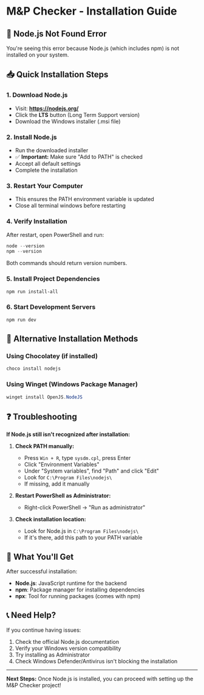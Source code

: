 # M&P Checker - Installation Guide

## 🚨 Node.js Not Found Error

You're seeing this error because Node.js (which includes npm) is not installed on your system.

## 📥 Quick Installation Steps

### 1. Download Node.js
- Visit: **https://nodejs.org/**
- Click the **LTS** button (Long Term Support version)
- Download the Windows installer (.msi file)

### 2. Install Node.js
- Run the downloaded installer
- ✅ **Important:** Make sure "Add to PATH" is checked
- Accept all default settings
- Complete the installation

### 3. Restart Your Computer
- This ensures the PATH environment variable is updated
- Close all terminal windows before restarting

### 4. Verify Installation
After restart, open PowerShell and run:
```powershell
node --version
npm --version
```

Both commands should return version numbers.

### 5. Install Project Dependencies
```powershell
npm run install-all
```

### 6. Start Development Servers
```powershell
npm run dev
```

## 🔧 Alternative Installation Methods

### Using Chocolatey (if installed)
```powershell
choco install nodejs
```

### Using Winget (Windows Package Manager)
```powershell
winget install OpenJS.NodeJS
```

## ❓ Troubleshooting

**If Node.js still isn't recognized after installation:**

1. **Check PATH manually:**
   - Press `Win + R`, type `sysdm.cpl`, press Enter
   - Click "Environment Variables"
   - Under "System variables", find "Path" and click "Edit"
   - Look for `C:\Program Files\nodejs\`
   - If missing, add it manually

2. **Restart PowerShell as Administrator:**
   - Right-click PowerShell → "Run as administrator"

3. **Check installation location:**
   - Look for Node.js in `C:\Program Files\nodejs\`
   - If it's there, add this path to your PATH variable

## 🎯 What You'll Get

After successful installation:
- **Node.js**: JavaScript runtime for the backend
- **npm**: Package manager for installing dependencies
- **npx**: Tool for running packages (comes with npm)

## 📞 Need Help?

If you continue having issues:
1. Check the official Node.js documentation
2. Verify your Windows version compatibility
3. Try installing as Administrator
4. Check Windows Defender/Antivirus isn't blocking the installation

---

**Next Steps:** Once Node.js is installed, you can proceed with setting up the M&P Checker project!
